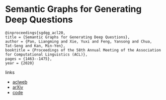 # Semantic Graphs for Generating Deep Questions

```
@inproceedings{sgdqg_acl20,
title = {Semantic Graphs for Generating Deep Questions},
author = {Pan, Liangming and Xie, Yuxi and Feng, Yansong and Chua, Tat-Seng and Kan, Min-Yen},
booktitle = {Proceedings of the 58th Annual Meeting of the Association for Computational Linguistics (ACL)},
pages = {1463--1475},
year = {2020}
```

links
- [aclweb](https://www.aclweb.org/anthology/2020.acl-main.135/)
- [arXiv](https://arxiv.org/abs/2004.12704)
- [code](https://github.com/YuxiXie/SG-Deep-Question-Generation)
